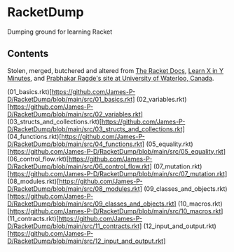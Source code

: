 # RacketDump
Dumping ground for learning Racket

## Contents
Stolen, merged, butchered and altered from [The Racket Docs](https://docs.racket-lang.org/quick/index.html), [Learn X in Y Minutes](https://learnxinyminutes.com/docs/racket/), and [Prabhakar Ragde's site at University of Waterloo, Canada](https://cs.uwaterloo.ca/~plragde/flaneries/TYR/).

(01_basics.rkt)[https://github.com/James-P-D/RacketDump/blob/main/src/01_basics.rkt]
(02_variables.rkt)[https://github.com/James-P-D/RacketDump/blob/main/src/02_variables.rkt]
(03_structs_and_collections.rkt)[https://github.com/James-P-D/RacketDump/blob/main/src/03_structs_and_collections.rkt]
(04_functions.rkt)[https://github.com/James-P-D/RacketDump/blob/main/src/04_functions.rkt]
(05_equality.rkt)[https://github.com/James-P-D/RacketDump/blob/main/src/05_equality.rkt]
(06_control_flow.rkt)[https://github.com/James-P-D/RacketDump/blob/main/src/06_control_flow.rkt]
(07_mutation.rkt)[https://github.com/James-P-D/RacketDump/blob/main/src/07_mutation.rkt]
(08_modules.rkt)[https://github.com/James-P-D/RacketDump/blob/main/src/08_modules.rkt]
(09_classes_and_objects.rkt)[https://github.com/James-P-D/RacketDump/blob/main/src/09_classes_and_objects.rkt]
(10_macros.rkt)[https://github.com/James-P-D/RacketDump/blob/main/src/10_macros.rkt]
(11_contracts.rkt)[https://github.com/James-P-D/RacketDump/blob/main/src/11_contracts.rkt]
(12_input_and_output.rkt)[https://github.com/James-P-D/RacketDump/blob/main/src/12_input_and_output.rkt]
